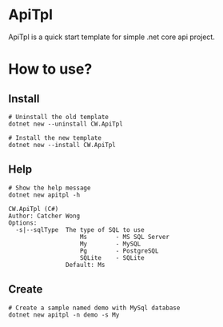 # ApiTpl

ApiTpl is a quick start template for simple .net core api project.

# How to use?

## Install



```shell
# Uninstall the old template
dotnet new --uninstall CW.ApiTpl

# Install the new template
dotnet new --install CW.ApiTpl
```


## Help

```shell
# Show the help message
dotnet new apitpl -h

CW.ApiTpl (C#)
Author: Catcher Wong
Options:
  -s|--sqlType  The type of SQL to use
                    Ms        - MS SQL Server
                    My        - MySQL
                    Pg        - PostgreSQL
                    SQLite    - SQLite
                Default: Ms
```

## Create

```shell
# Create a sample named demo with MySql database
dotnet new apitpl -n demo -s My
```
